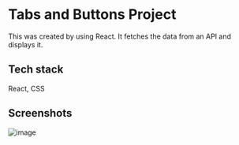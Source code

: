 # Tabs and Buttons Project

This was created by using React. It fetches the data from an API and displays it.

## Tech stack

React, CSS

## Screenshots

![image](https://user-images.githubusercontent.com/80277336/226200876-530dae50-0148-4c84-9786-7e4e9906bd94.png)
